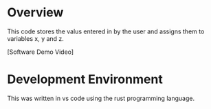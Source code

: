 # Overview

This code stores the valus entered in by the user and assigns them to variables x, y and z.

[Software Demo Video]


# Development Environment

This was written in vs code using the rust programming language.



